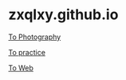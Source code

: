 # zxqlxy.github.io
[To Photography](https://zxqlxy.github.io/Photography)

[To practice](https://zxqlxy.github.io/practice)

[To Web](https://zxqlxy.github.io/Web)
